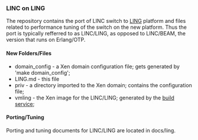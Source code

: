 ### LINC on LING

The repository contains the port of LINC switch to
[LING](http://erlangonxen.org) platform and files related to performance tuning
of the switch on the new platform. Thus the port is typically refferred to as
LINC/LING, as opposed to LINC/BEAM, the version that runs on Erlang/OTP.

#### New Folders/Files

* domain\_config - a Xen domain configuration file; gets generated by 'make domain_config';
* LING.md - this file
* priv - a directory imported to the Xen domain; contains the configuration file;
* vmling - the Xen image for the LINC/LING; generated by the [build service](http://build.erlangonxen.org);

#### Porting/Tuning

Porting and tuning documents for LINC/LING are located in docs/ling.

